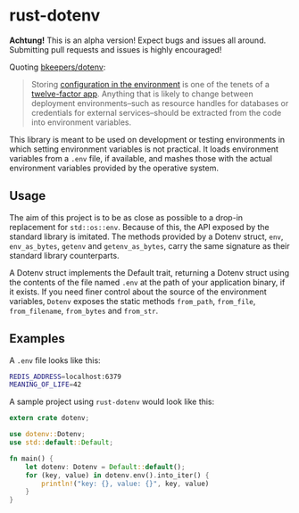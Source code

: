 rust-dotenv
====

**Achtung!** This is an alpha version! Expect bugs and issues all around.
Submitting pull requests and issues is highly encouraged!

Quoting [bkeepers/dotenv](https://github.com/bkeepers/dotenv):

> Storing [configuration in the environment](http://www.12factor.net/config)
> is one of the tenets of a [twelve-factor app](http://www.12factor.net/).
> Anything that is likely to change between deployment environments–such as
> resource handles for databases or credentials for external services–should
> be extracted from the code into environment variables.

This library is meant to be used on development or testing environments in
which setting environment variables is not practical. It loads environment
variables from a `.env` file, if available, and mashes those with the actual
environment variables provided by the operative system.

Usage
----

The aim of this project is to be as close as possible to a drop-in replacement
for `std::os::env`. Because of this, the API exposed by the standard library
is imitated. The methods provided by a Dotenv struct, `env`, `env_as_bytes`,
`getenv` and `getenv_as_bytes`, carry the same signature as their standard
library counterparts.

A Dotenv struct implements the Default trait, returning a Dotenv
struct using the contents of the file named `.env` at the path of your
application binary, if it exists. If you need finer control
about the source of the environment variables, `Dotenv` exposes the static
methods `from_path`, `from_file`, `from_filename`, `from_bytes` and `from_str`.

Examples
----

A `.env` file looks like this:

```sh
REDIS_ADDRESS=localhost:6379
MEANING_OF_LIFE=42
```

A sample project using `rust-dotenv` would look like this:

```rust
extern crate dotenv;

use dotenv::Dotenv;
use std::default::Default;

fn main() {
    let dotenv: Dotenv = Default::default();
    for (key, value) in dotenv.env().into_iter() {
        println!("key: {}, value: {}", key, value)
    }
}
```
